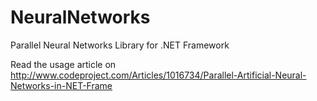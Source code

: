 # NeuralNetworks
Parallel Neural Networks Library for .NET Framework

Read the usage article on http://www.codeproject.com/Articles/1016734/Parallel-Artificial-Neural-Networks-in-NET-Frame
